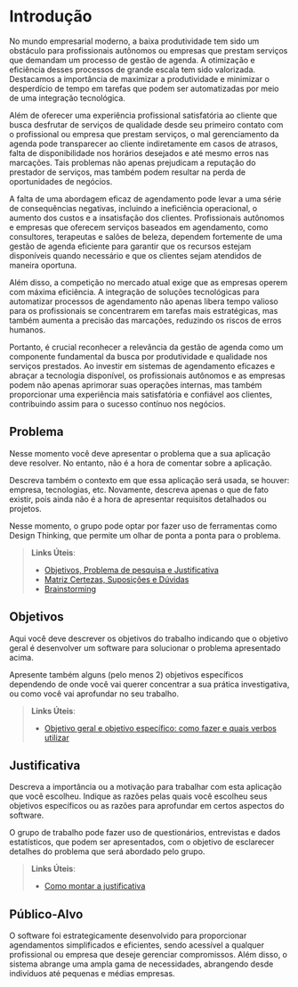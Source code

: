 # Introdução

No mundo empresarial moderno, a baixa produtividade tem sido um obstáculo para profissionais autônomos ou empresas que prestam serviços que demandam um processo de gestão de agenda. A otimização e eficiência desses processos de grande escala tem sido valorizada. Destacamos a importância de maximizar a produtividade e minimizar o desperdício de tempo em tarefas que podem ser automatizadas por meio de uma integração tecnológica.

Além de oferecer uma experiência profissional satisfatória ao cliente que busca desfrutar de serviços de qualidade desde seu primeiro contato com o profissional ou empresa que prestam serviços, o mal gerenciamento da agenda pode transparecer ao cliente indiretamente em casos de atrasos, falta de disponibilidade nos horários desejados e até mesmo erros nas marcações. Tais problemas não apenas prejudicam a reputação do prestador de serviços, mas também podem resultar na perda de oportunidades de negócios.

A falta de uma abordagem eficaz de agendamento pode levar a uma série de consequências negativas, incluindo a ineficiência operacional, o aumento dos custos e a insatisfação dos clientes. Profissionais autônomos e empresas que oferecem serviços baseados em agendamento, como consultores, terapeutas e salões de beleza, dependem fortemente de uma gestão de agenda eficiente para garantir que os recursos estejam disponíveis quando necessário e que os clientes sejam atendidos de maneira oportuna.

Além disso, a competição no mercado atual exige que as empresas operem com máxima eficiência. A integração de soluções tecnológicas para automatizar processos de agendamento não apenas libera tempo valioso para os profissionais se concentrarem em tarefas mais estratégicas, mas também aumenta a precisão das marcações, reduzindo os riscos de erros humanos.

Portanto, é crucial reconhecer a relevância da gestão de agenda como um componente fundamental da busca por produtividade e qualidade nos serviços prestados. Ao investir em sistemas de agendamento eficazes e abraçar a tecnologia disponível, os profissionais autônomos e as empresas podem não apenas aprimorar suas operações internas, mas também proporcionar uma experiência mais satisfatória e confiável aos clientes, contribuindo assim para o sucesso contínuo nos negócios.

## Problema
Nesse momento você deve apresentar o problema que a sua aplicação deve  resolver. No entanto, não é a hora de comentar sobre a aplicação.

Descreva também o contexto em que essa aplicação será usada, se  houver: empresa, tecnologias, etc. Novamente, descreva apenas o que de  fato existir, pois ainda não é a hora de apresentar requisitos  detalhados ou projetos.

Nesse momento, o grupo pode optar por fazer uso  de ferramentas como Design Thinking, que permite um olhar de ponta a ponta para o problema.

> **Links Úteis**:
> - [Objetivos, Problema de pesquisa e Justificativa](https://medium.com/@versioparole/objetivos-problema-de-pesquisa-e-justificativa-c98c8233b9c3)
> - [Matriz Certezas, Suposições e Dúvidas](https://medium.com/educa%C3%A7%C3%A3o-fora-da-caixa/matriz-certezas-suposi%C3%A7%C3%B5es-e-d%C3%BAvidas-fa2263633655)
> - [Brainstorming](https://www.euax.com.br/2018/09/brainstorming/)

## Objetivos

Aqui você deve descrever os objetivos do trabalho indicando que o objetivo geral é desenvolver um software para solucionar o problema apresentado acima. 

Apresente também alguns (pelo menos 2) objetivos específicos dependendo de onde você vai querer concentrar a sua prática investigativa, ou como você vai aprofundar no seu trabalho.
 
> **Links Úteis**:
> - [Objetivo geral e objetivo específico: como fazer e quais verbos utilizar](https://blog.mettzer.com/diferenca-entre-objetivo-geral-e-objetivo-especifico/)

## Justificativa

Descreva a importância ou a motivação para trabalhar com esta aplicação que você escolheu. Indique as razões pelas quais você escolheu seus objetivos específicos ou as razões para aprofundar em certos aspectos do software.

O grupo de trabalho pode fazer uso de questionários, entrevistas e dados estatísticos, que podem ser apresentados, com o objetivo de esclarecer detalhes do problema que será abordado pelo grupo.

> **Links Úteis**:
> - [Como montar a justificativa](https://guiadamonografia.com.br/como-montar-justificativa-do-tcc/)

## Público-Alvo

O software foi estrategicamente desenvolvido para proporcionar agendamentos simplificados e eficientes, sendo acessível a qualquer profissional ou empresa que deseje gerenciar compromissos. Além disso, o sistema abrange uma ampla gama de necessidades, abrangendo desde indivíduos até pequenas e médias empresas.
